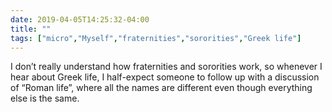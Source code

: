 ```yaml
---
date: 2019-04-05T14:25:32-04:00
title: ""
tags: ["micro","Myself","fraternities","sororities","Greek life"]
---
```

I don’t really understand how fraternities and sororities work, so whenever I hear about Greek life, I half-expect someone to follow up with a discussion of “Roman life”, where all the names are different even though everything else is the same.
